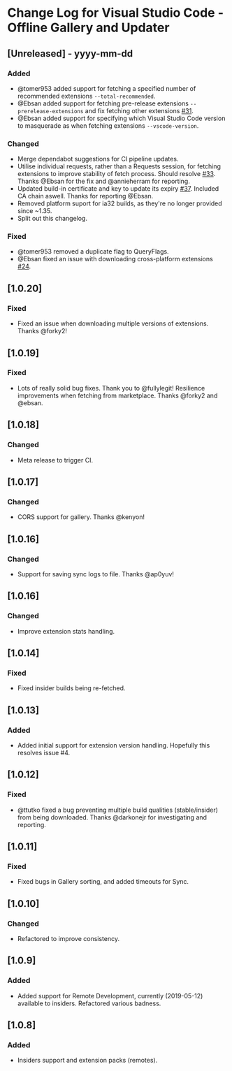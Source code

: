 
# Change Log for Visual Studio Code - Offline Gallery and Updater
 
## [Unreleased] - yyyy-mm-dd

### Added
 - @tomer953 added support for fetching a specified number of recommended extensions `--total-recommended`.
 - @Ebsan added support for fetching pre-release extensions `--prerelease-extensions` and fix fetching other extensions [#31](https://github.com/LOLINTERNETZ/vscodeoffline/issues/31). 
 - @Ebsan added support for specifying which Visual Studio Code version to masquerade as when fetching extensions `--vscode-version`.

### Changed
 - Merge dependabot suggestions for CI pipeline updates.
 - Utilise individual requests, rather than a Requests session, for fetching extensions to improve stability of fetch process. Should resolve [#33](https://github.com/LOLINTERNETZ/vscodeoffline/issues/33). Thanks @Ebsan for the fix and @annieherram for reporting. 
 - Updated build-in certificate and key to update its expiry [#37](https://github.com/LOLINTERNETZ/vscodeoffline/issues/37). Included CA chain aswell. Thanks for reporting @Ebsan.
 - Removed platform suport for ia32 builds, as they're no longer provided since ~1.35.
 - Split out this changelog.

### Fixed
 - @tomer953 removed a duplicate flag to QueryFlags.
 - @Ebsan fixed an issue with downloading cross-platform extensions [#24](https://github.com/LOLINTERNETZ/vscodeoffline/issues/24).

## [1.0.20]
### Fixed
 - Fixed an issue when downloading multiple versions of extensions. Thanks @forky2!
 
## [1.0.19]

### Fixed
 - Lots of really solid bug fixes. Thank you to @fullylegit! Resilience improvements when fetching from marketplace. Thanks @forky2 and @ebsan.


## [1.0.18]
   
### Changed
 - Meta release to trigger CI. 


## [1.0.17]
   
### Changed
 - CORS support for gallery. Thanks @kenyon!
  
## [1.0.16]

### Changed
 - Support for saving sync logs to file. Thanks @ap0yuv!


## [1.0.16]

### Changed
 - Improve extension stats handling.

  
## [1.0.14]

### Fixed
 - Fixed insider builds being re-fetched. 

  
## [1.0.13]
 
### Added
 - Added initial support for extension version handling. Hopefully this resolves issue #4.


## [1.0.12]
 
### Fixed 
 - @ttutko fixed a bug preventing multiple build qualities (stable/insider) from being downloaded. Thanks @darkonejr for investigating and reporting.

  
## [1.0.11]

### Fixed
 - Fixed bugs in Gallery sorting, and added timeouts for Sync.
 
  
## [1.0.10]

### Changed
 - Refactored to improve consistency.


## [1.0.9]
 
### Added
 - Added support for Remote Development, currently (2019-05-12) available to insiders. Refactored various badness.


## [1.0.8]
 
### Added
 - Insiders support and extension packs (remotes).

